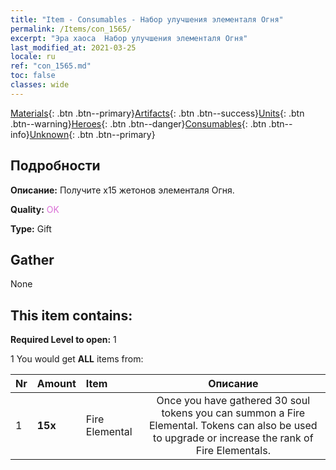 ```yaml
---
title: "Item - Consumables - Набор улучшения элементаля Огня"
permalink: /Items/con_1565/
excerpt: "Эра хаоса  Набор улучшения элементаля Огня"
last_modified_at: 2021-03-25
locale: ru
ref: "con_1565.md"
toc: false
classes: wide
---
```

 [Materials](/ru/Items/){: .btn .btn--primary}[Artifacts](/ru/Items/Artifacts/){: .btn .btn--success}[Units](/ru/Items/Units/){: .btn .btn--warning}[Heroes](/ru/Items/Heroes/){: .btn .btn--danger}[Consumables](/ru/Items/Consumables/){: .btn .btn--info}[Unknown](/ru/Items/Unknown/){: .btn .btn--primary}

## Подробности
 **Описание:** Получите x15 жетонов элементаля Огня.

 **Quality:** <span style="color: #DA70D6">OK</span>

 **Type:** Gift

## Gather

  None

## This item contains:

 **Required Level to open:** 1

 1 You would get **ALL** items  from:

  | Nr | Amount |     Item    | Описание |
  |:---|:-------|:------------|:-----------:|
  | 1 |  **15x** | Fire Elemental | Once you have gathered 30 soul tokens you can summon a Fire Elemental. Tokens can also be used to upgrade or increase the rank of Fire Elementals.  | 
